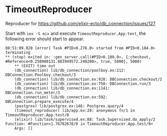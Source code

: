 # TimeoutReproducer

Reproducer for https://github.com/elixir-ecto/db_connection/issues/127

Start with `iex -S mix` and execute `TimeoutReproducer.App.test`, the following error should start to appear.
```
08:51:09.028 [error] Task #PID<0.276.0> started from #PID<0.184.0> terminating
** (stop) exited in: :gen_server.call(#PID<0.180.0>, {:checkout, #Reference<0.250900131.883949572.240280>, true, 5000}, 5000)
    ** (EXIT) time out
    (db_connection) lib/db_connection/poolboy.ex:112: DBConnection.Poolboy.checkout/3
    (db_connection) lib/db_connection.ex:928: DBConnection.checkout/2
    (db_connection) lib/db_connection.ex:750: DBConnection.run/3
    (db_connection) lib/db_connection.ex:1141: DBConnection.run_meter/3
    (db_connection) lib/db_connection.ex:592: DBConnection.prepare_execute/4
    (postgrex) lib/postgrex.ex:146: Postgrex.query/4
    (timeout_reproducer) lib/app.ex:28: anonymous fn/1 in TimeoutReproducer.App.test/0
    (elixir) lib/task/supervised.ex:88: Task.Supervised.do_apply/2
Function: #Function<1.76782678/0 in TimeoutReproducer.App.test/0>
    Args: []
```
